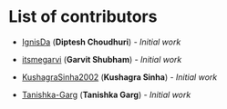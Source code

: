 # List of contributors

<!-- Please use this format to add your contributions to this file -->
<!-- [SocialUsernameName](Profile-Url) (**Your Name**) - _Description of your contribution in a few words_ -->

- [IgnisDa](https://github.com/IgnisDa/) (**Diptesh Choudhuri**) - _Initial work_

- [itsmegarvi](https://github.com/itsmegarvi) (**Garvit Shubham**) - _Initial work_

- [KushagraSinha2002](https://github.com/KushagraSinha2002) (**Kushagra Sinha**) - _Initial work_

- [Tanishka-Garg](https://github.com/Tanishka-Garg) (**Tanishka Garg**) - _Initial work_
